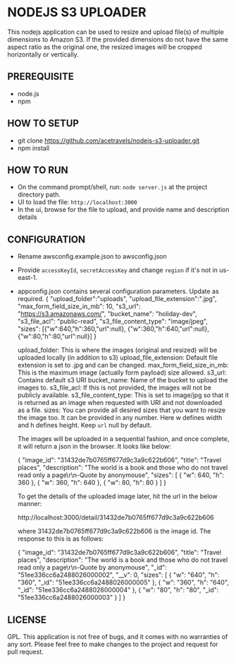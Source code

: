 NODEJS S3 UPLOADER
==================

This nodejs application can be used to resize and upload file(s) of multiple dimensions to Amazon S3. If the provided dimensions do not have the same aspect ratio as the original one, the resized images will be cropped horizontally or vertically. 

PREREQUISITE
------------
* node.js
* npm

HOW TO SETUP
------------
* git clone https://github.com/acetravels/nodejs-s3-uploader.git
* npm install


HOW TO RUN
----------
* On the command prompt/shell, run: `node server.js` at the project directory path.
* UI to load the file: `http://localhost:3000`
* In the ui, browse for the file to upload, and provide name and description details

CONFIGURATION
-------------
* Rename awsconfig.example.json to awsconfig.json
* Provide `accessKeyId`, `secretAccessKey` and change `region` if it's not in us-east-1.
* appconfig.json contains several configuration parameters. Update as required.
  {
    "upload_folder":"uploads",
    "upload_file_extension":".jpg",
    "max_form_field_size_in_mb": 10,
    "s3_url": "https://s3.amazonaws.com/",
    "bucket_name": "holiday-dev",
    "s3_file_acl": "public-read",
    "s3_file_content_type": "image/jpeg",
    "sizes": [{"w":640,"h":360,"url":null}, {"w":360,"h":640,"url":null}, {"w":80,"h":80,"url":null}]
  }

  upload_folder: This is where the images (original and resized) will be uploaded locally (in addition to s3)
  upload_file_extension: Default file extension is set to .jpg and can be changed.
  max_form_field_size_in_mb: This is the maximum image (actually form payload) size allowed.
  s3_url: Contains default s3 URI
  bucket_name: Name of the bucket to upload the images to.
  s3_file_acl: If this is not provided, the images will not be publicly available.
  s3_file_content_type: This is set to image/jpg so that it is returned as an image when requested with URI and not downloaded as a file.
  sizes: You can provide all desired sizes that you want to resize the image too. It can be provided in any number. Here w defines width and h defines height. Keep `url` null by default.

  

  The images will be uploaded in a sequential fashion, and once complete, it will return a json in the browser. It looks like below:

  {
    "image_id": "31432de7b0765ff677d9c3a9c622b606",
    "title": "Travel places",
    "description": "The world is a book and those who do not travel read only a page\r\n-Quote by anonymouse",
    "sizes": [
      {
        "w": 640,
        "h": 360
      },
      {
        "w": 360,
        "h": 640
      },
      {
        "w": 80,
        "h": 80
      }
    ]
  }

  To get the details of the uploaded image later, hit the url in the below manner:
  
  http://localhost:3000/detail/31432de7b0765ff677d9c3a9c622b606

  where 31432de7b0765ff677d9c3a9c622b606 is the image id. The response to this is as follows:

  {
    "image_id": "31432de7b0765ff677d9c3a9c622b606",
    "title": "Travel places",
    "description": "The world is a book and those who do not travel read only a page\r\n-Quote by anonymouse",
    "_id": "51ee336cc6a2488026000002",
    "__v": 0,
    "sizes": [
      {
        "w": "640",
        "h": "360",
        "_id": "51ee336cc6a2488026000005"
      },
      {
        "w": "360",
        "h": "640",
        "_id": "51ee336cc6a2488026000004"
      },
      {
        "w": "80",
        "h": "80",
        "_id": "51ee336cc6a2488026000003"
      }
    ]
  }

LICENSE
-------
GPL. This application is not free of bugs, and it comes with no warranties of any sort.
Please feel free to make changes to the project and request for pull request.


